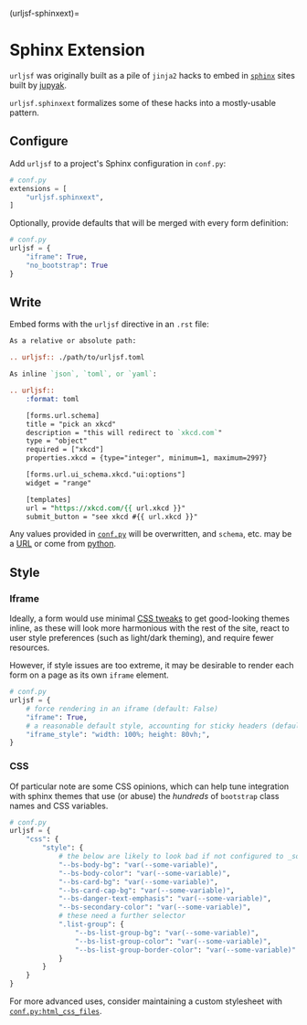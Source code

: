 (urljsf-sphinxext)=

# Sphinx Extension

`urljsf` was originally built as a pile of `jinja2` hacks to embed in [`sphinx`][sphinx]
sites built by [jupyak](https://github.com/deathbeds/jupyak).

`urljsf.sphinxext` formalizes some of these hacks into a mostly-usable pattern.

## Configure

Add `urljsf` to a project's Sphinx configuration in `conf.py`:

```py
# conf.py
extensions = [
    "urljsf.sphinxext",
]
```

Optionally, provide defaults that will be merged with every form definition:

```py
# conf.py
urljsf = {
    "iframe": True,
    "no_bootstrap": True
}
```

## Write

Embed forms with the `urljsf` directive in an `.rst` file:

```rst
As a relative or absolute path:

.. urljsf:: ./path/to/urljsf.toml

As inline `json`, `toml`, or `yaml`:

.. urljsf::
    :format: toml

    [forms.url.schema]
    title = "pick an xkcd"
    description = "this will redirect to `xkcd.com`"
    type = "object"
    required = ["xkcd"]
    properties.xkcd = {type="integer", minimum=1, maximum=2997}

    [forms.url.ui_schema.xkcd."ui:options"]
    widget = "range"

    [templates]
    url = "https://xkcd.com/{{ url.xkcd }}"
    submit_button = "see xkcd #{{ url.xkcd }}"
```

Any values provided in [`conf.py`](#configure) will be overwritten, and `schema`, etc.
may be a [URL](./advanced.md#remote-urls) or come from [python](./advanced.md#python).

[sphinx]: https://www.sphinx-doc.org

## Style

### Iframe

Ideally, a form would use minimal [CSS tweaks](#css) to get good-looking themes inline,
as these will look more harmonious with the rest of the site, react to user style
preferences (such as light/dark theming), and require fewer resources.

However, if style issues are too extreme, it may be desirable to render each form on a
page as its own `iframe` element.

```py
# conf.py
urljsf = {
    # force rendering in an iframe (default: False)
    "iframe": True,
    # a reasonable default style, accounting for sticky headers (default: as shown)
    "iframe_style": "width: 100%; height: 80vh;",
}
```

### CSS

Of particular note are some CSS opinions, which can help tune integration with sphinx
themes that use (or abuse) the _hundreds_ of `bootstrap` class names and CSS variables.

```py
# conf.py
urljsf = {
    "css": {
        "style": {
            # the below are likely to look bad if not configured to _something_
            "--bs-body-bg": "var(--some-variable)",
            "--bs-body-color": "var(--some-variable)",
            "--bs-card-bg": "var(--some-variable)",
            "--bs-card-cap-bg": "var(--some-variable)",
            "--bs-danger-text-emphasis": "var(--some-variable)",
            "--bs-secondary-color": "var(--some-variable)",
            # these need a further selector
            ".list-group": {
                "--bs-list-group-bg": "var(--some-variable)",
                "--bs-list-group-color": "var(--some-variable)",
                "--bs-list-group-border-color": "var(--some-variable)"
            }
        }
    }
}
```

For more advanced uses, consider maintaining a custom stylesheet with
[`conf.py:html_css_files`][html-css-files].

[html-css-files]:
  https://www.sphinx-doc.org/en/master/usage/configuration.html#confval-html_css_files
